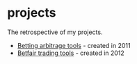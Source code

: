 # projects
The retrospective of my projects.

* [Betting arbitrage tools](https://github.com/stumm148/projects/blob/main/Betting%20arbitrage%20tools.md) - created in 2011
* [Betfair trading tools](https://github.com/stumm148/projects/blob/main/Betfair%20trading%20tools.md) - created in 2012


